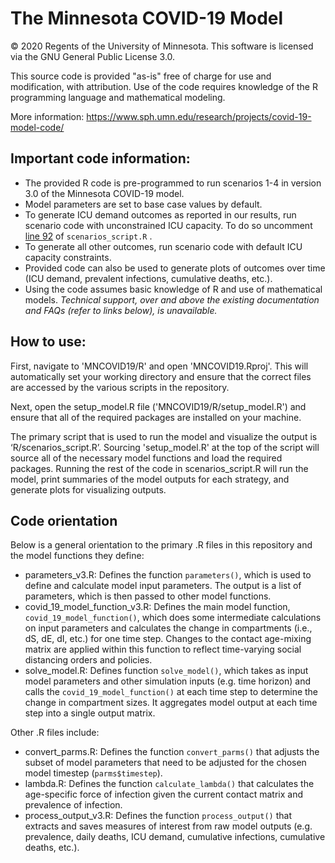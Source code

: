 # The Minnesota COVID-19 Model

© 2020 Regents of the University of Minnesota. This software is licensed via the GNU General Public License 3.0.

This source code is provided "as-is" free of charge for use and modification, with attribution. Use of the code requires knowledge of the R programming language and mathematical modeling.  

More information: https://www.sph.umn.edu/research/projects/covid-19-model-code/ 

## Important code information:
- The provided R code is pre-programmed to run scenarios 1-4 in version 3.0 of the Minnesota COVID-19 model.
- Model parameters are set to base case values by default. 
- To generate ICU demand outcomes as reported in our results, run scenario code with unconstrained ICU capacity. To do so uncomment [line 92](https://github.com/MN-COVID19-Model/Model_v3/blob/742bf4eb323b9769af2e9c5a2d8131e1bc652848/R/scenarios_script.R#L92) of ```scenarios_script.R``` .
- To generate all other outcomes, run scenario code with default ICU capacity constraints.
- Provided code can also be used to generate plots of outcomes over time (ICU demand, prevalent infections, cumulative deaths, etc.).
- Using the code assumes basic knowledge of R and use of mathematical models. *Technical support, over and above the existing documentation and FAQs (refer to links below), is unavailable.*

## How to use:
First, navigate to 'MNCOVID19/R' and open 'MNCOVID19.Rproj'. This will automatically set your working directory and ensure that the correct files are accessed by the various scripts in the repository.

Next, open the setup_model.R file ('MNCOVID19/R/setup_model.R') and ensure that all of the required packages are installed on your machine.

The primary script that is used to run the model and visualize the output is ‘R/scenarios_script.R’. Sourcing 'setup_model.R' at the top of the script will source all of the necessary model functions and load the required packages. Running the rest of the code in scenarios_script.R will run the model, print summaries of the model outputs for each strategy, and generate plots for visualizing outputs.

## Code orientation

Below is a general orientation to the primary .R files in this repository and the model functions they define:
- parameters_v3.R: Defines the function ```parameters()```, which is used to define and calculate model input parameters. The output is a list of parameters, which is then passed to other model functions.
- covid_19_model_function_v3.R: Defines the main model function, ```covid_19_model_function()```, which does some intermediate calculations on input parameters and calculates the change in compartments (i.e., dS, dE, dI, etc.) for one time step. Changes to the contact age-mixing matrix are applied within this function to reflect time-varying social distancing orders and policies.
- solve_model.R: Defines function ```solve_model()```, which takes as input model parameters and other simulation inputs (e.g. time horizon) and calls the ```covid_19_model_function()``` at each time step to determine the change in compartment sizes. It aggregates model output at each time step into a single output matrix.

Other .R files include:
- convert_parms.R: Defines the function ```convert_parms()``` that adjusts the subset of model parameters that need to be adjusted for the chosen model timestep (```parms$timestep```).
- lambda.R: Defines the function ```calculate_lambda()``` that calculates the age-specific force of infection given the current contact matrix and prevalence of infection.
- process_output_v3.R: Defines the function ```process_output()``` that extracts and saves measures of interest from raw model outputs (e.g. prevalence, daily deaths, ICU demand, cumulative infections, cumulative deaths, etc.).
